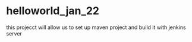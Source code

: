 # helloworld_jan_22
this projecct will allow us to set up maven project and build it with jenkins server
